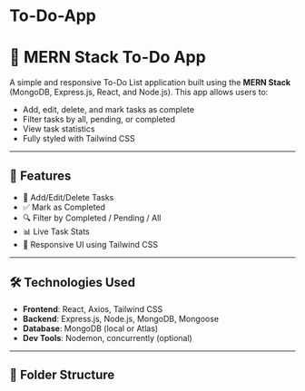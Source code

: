 # To-Do-App

# 📝 MERN Stack To-Do App

A simple and responsive To-Do List application built using the **MERN Stack** (MongoDB, Express.js, React, and Node.js). This app allows users to:

- Add, edit, delete, and mark tasks as complete
- Filter tasks by all, pending, or completed
- View task statistics
- Fully styled with Tailwind CSS

---

## 🚀 Features

- 🧠 Add/Edit/Delete Tasks
- ✅ Mark as Completed
- 🔍 Filter by Completed / Pending / All
- 📊 Live Task Stats
- 🌈 Responsive UI using Tailwind CSS

---

## 🛠️ Technologies Used

- **Frontend**: React, Axios, Tailwind CSS
- **Backend**: Express.js, Node.js, MongoDB, Mongoose
- **Database**: MongoDB (local or Atlas)
- **Dev Tools**: Nodemon, concurrently (optional)

---

## 📁 Folder Structure


